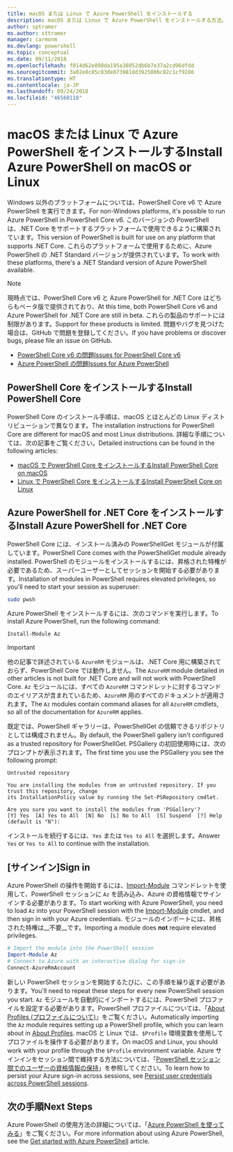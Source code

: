```yaml
---
title: macOS または Linux で Azure PowerShell をインストールする
description: macOS または Linux で Azure PowerShell をインストールする方法。
author: sptramer
ms.author: sttramer
manager: carmonm
ms.devlang: powershell
ms.topic: conceptual
ms.date: 09/11/2018
ms.openlocfilehash: f014d62e898da195a38052db6b7e37a2cd96dfdd
ms.sourcegitcommit: 3a02e0c85c83de873981dd392500bc82c1cf9286
ms.translationtype: HT
ms.contentlocale: ja-JP
ms.lasthandoff: 09/24/2018
ms.locfileid: "46560118"
---
```

# <a name="install-azure-powershell-on-macos-or-linux"></a><span data-ttu-id="89d59-103">macOS または Linux で Azure PowerShell をインストールする</span><span class="sxs-lookup"><span data-stu-id="89d59-103">Install Azure PowerShell on macOS or Linux</span></span>

<span data-ttu-id="89d59-104">Windows 以外のプラットフォームについては、PowerShell Core v6 で Azure PowerShell を実行できます。</span><span class="sxs-lookup"><span data-stu-id="89d59-104">For non-Windows platforms, it's possible to run Azure PowerShell in PowerShell Core v6.</span></span> <span data-ttu-id="89d59-105">このバージョンの PowerShell は、.NET Core をサポートするプラットフォームで使用できるように構築されています。</span><span class="sxs-lookup"><span data-stu-id="89d59-105">This version of PowerShell is built for use on any platform that supports .NET Core.</span></span> <span data-ttu-id="89d59-106">これらのプラットフォームで使用するために、Azure PowerShell の .NET Standard バージョンが提供されています。</span><span class="sxs-lookup"><span data-stu-id="89d59-106">To work with these platforms, there's a .NET Standard version of Azure PowerShell available.</span></span>

> [!NOTE]
> <span data-ttu-id="89d59-107">現時点では、PowerShell Core v6 と Azure PowerShell for .NET Core はどちらもベータ版で提供されており、</span><span class="sxs-lookup"><span data-stu-id="89d59-107">At this time, both PowerShell Core v6 and Azure PowerShell for .NET Core are still in beta.</span></span>
> <span data-ttu-id="89d59-108">これらの製品のサポートには制限があります。</span><span class="sxs-lookup"><span data-stu-id="89d59-108">Support for these products is limited.</span></span> <span data-ttu-id="89d59-109">問題やバグを見つけた場合は、GitHub で問題を登録してください。</span><span class="sxs-lookup"><span data-stu-id="89d59-109">If you have problems or discover bugs, please file an issue on GitHub.</span></span>
>
> * [<span data-ttu-id="89d59-110">PowerShell Core v6 の問題</span><span class="sxs-lookup"><span data-stu-id="89d59-110">Issues for PowerShell Core v6</span></span>](https://github.com/PowerShell/PowerShell/issues)
> * [<span data-ttu-id="89d59-111">Azure PowerShell の問題</span><span class="sxs-lookup"><span data-stu-id="89d59-111">Issues for Azure PowerShell</span></span>](https://github.com/azure/azure-docs-powershell/issues)

## <a name="install-powershell-core"></a><span data-ttu-id="89d59-112">PowerShell Core をインストールする</span><span class="sxs-lookup"><span data-stu-id="89d59-112">Install PowerShell Core</span></span>

<span data-ttu-id="89d59-113">PowerShell Core のインストール手順は、macOS とほとんどの Linux ディストリビューションで異なります。</span><span class="sxs-lookup"><span data-stu-id="89d59-113">The installation instructions for PowerShell Core are different for macOS and most Linux distributions.</span></span>
<span data-ttu-id="89d59-114">詳細な手順については、次の記事をご覧ください。</span><span class="sxs-lookup"><span data-stu-id="89d59-114">Detailed instructions can be found in the following articles:</span></span>

* [<span data-ttu-id="89d59-115">macOS で PowerShell Core をインストールする</span><span class="sxs-lookup"><span data-stu-id="89d59-115">Install PowerShell Core on macOS</span></span>](/powershell/scripting/setup/installing-powershell-core-on-macos)
* [<span data-ttu-id="89d59-116">Linux で PowerShell Core をインストールする</span><span class="sxs-lookup"><span data-stu-id="89d59-116">Install PowerShell Core on Linux</span></span>](/powershell/scripting/setup/installing-powershell-core-on-linux)

## <a name="install-azure-powershell-for-net-core"></a><span data-ttu-id="89d59-117">Azure PowerShell for .NET Core をインストールする</span><span class="sxs-lookup"><span data-stu-id="89d59-117">Install Azure PowerShell for .NET Core</span></span>

<span data-ttu-id="89d59-118">PowerShell Core には、インストール済みの PowerShellGet モジュールが付属しています。</span><span class="sxs-lookup"><span data-stu-id="89d59-118">PowerShell Core comes with the PowerShellGet module already installed.</span></span> <span data-ttu-id="89d59-119">PowerShell のモジュールをインストールするには、昇格された特権が必要であるため、スーパーユーザーとしてセッションを開始する必要があります。</span><span class="sxs-lookup"><span data-stu-id="89d59-119">Installation of modules in PowerShell requires elevated privileges, so you'll need to start your session as superuser:</span></span>

```bash
sudo pwsh
```

<span data-ttu-id="89d59-120">Azure PowerShell をインストールするには、次のコマンドを実行します。</span><span class="sxs-lookup"><span data-stu-id="89d59-120">To install Azure PowerShell, run the following command:</span></span>

```powershell
Install-Module Az
```

> [!IMPORTANT]
> <span data-ttu-id="89d59-121">他の記事で詳述されている `AzureRM` モジュールは、.NET Core 用に構築されておらず、PowerShell Core では動作しません。</span><span class="sxs-lookup"><span data-stu-id="89d59-121">The `AzureRM` module detailed in other articles is not built for .NET Core and will not work with PowerShell Core.</span></span> <span data-ttu-id="89d59-122">`Az` モジュールには、すべての `AzureRM` コマンドレットに対するコマンドのエイリアスが含まれているため、`AzureRM` 用のすべてのドキュメントが適用されます。</span><span class="sxs-lookup"><span data-stu-id="89d59-122">The `Az` modules contain command aliases for all `AzureRM` cmdlets, so all of the documentation for `AzureRM` applies.</span></span>

<span data-ttu-id="89d59-123">既定では、PowerShell ギャラリーは、PowerShellGet の信頼できるリポジトリとしては構成されません。</span><span class="sxs-lookup"><span data-stu-id="89d59-123">By default, the PowerShell gallery isn't configured as a trusted repository for PowerShellGet.</span></span> <span data-ttu-id="89d59-124">PSGallery の初回使用時には、次のプロンプトが表示されます。</span><span class="sxs-lookup"><span data-stu-id="89d59-124">The first time you use the PSGallery you see the following prompt:</span></span>

```output
Untrusted repository

You are installing the modules from an untrusted repository. If you trust this repository, change
its InstallationPolicy value by running the Set-PSRepository cmdlet.

Are you sure you want to install the modules from 'PSGallery'?
[Y] Yes  [A] Yes to All  [N] No  [L] No to All  [S] Suspend  [?] Help (default is "N"):
```

<span data-ttu-id="89d59-125">インストールを続行するには、`Yes` または `Yes to All` を選択します。</span><span class="sxs-lookup"><span data-stu-id="89d59-125">Answer `Yes` or `Yes to All` to continue with the installation.</span></span>

## <a name="sign-in"></a><span data-ttu-id="89d59-126">[サインイン]</span><span class="sxs-lookup"><span data-stu-id="89d59-126">Sign in</span></span>

<span data-ttu-id="89d59-127">Azure PowerShell の操作を開始するには、[Import-Module](/powershell/module/Microsoft.PowerShell.Core/Import-Module) コマンドレットを使用して、PowerShell セッションに `Az` を読み込み、Azure の資格情報でサインインする必要があります。</span><span class="sxs-lookup"><span data-stu-id="89d59-127">To start working with Azure PowerShell, you need to load `Az` into your PowerShell session with the [Import-Module](/powershell/module/Microsoft.PowerShell.Core/Import-Module) cmdlet, and then sign in with your Azure credentials.</span></span> <span data-ttu-id="89d59-128">モジュールのインポートには、昇格された特権は__不要__です。</span><span class="sxs-lookup"><span data-stu-id="89d59-128">Importing a module does __not__ require elevated privileges.</span></span>

```powershell
# Import the module into the PowerShell session
Import-Module Az
# Connect to Azure with an interactive dialog for sign-in
Connect-AzureRmAccount
```

<span data-ttu-id="89d59-129">新しい PowerShell セッションを開始するたびに、この手順を繰り返す必要があります。</span><span class="sxs-lookup"><span data-stu-id="89d59-129">You'll need to repeat these steps for every new PowerShell session you start.</span></span> <span data-ttu-id="89d59-130">`Az` モジュールを自動的にインポートするには、PowerShell プロファイルを設定する必要があります。PowerShell プロファイルについては、「[About Profiles (プロファイルについて)](/powershell/module/microsoft.powershell.core/about/about_profiles)」をご覧ください。</span><span class="sxs-lookup"><span data-stu-id="89d59-130">Automatically importing the `Az` module requires setting up a PowerShell profile, which you can learn about in [About Profiles](/powershell/module/microsoft.powershell.core/about/about_profiles).</span></span>
<span data-ttu-id="89d59-131">macOS と Linux では、`$Profile` 環境変数を使用してプロファイルを操作する必要があります。</span><span class="sxs-lookup"><span data-stu-id="89d59-131">On macOS and Linux, you should work with your profile through the `$Profile` environment variable.</span></span> <span data-ttu-id="89d59-132">Azure サインインをセッション間で維持する方法については、「[PowerShell セッション間でのユーザーの資格情報の保持](context-persistence.md)」を参照してください。</span><span class="sxs-lookup"><span data-stu-id="89d59-132">To learn how to persist your Azure sign-in across sessions, see [Persist user credentials across PowerShell sessions](context-persistence.md).</span></span>

## <a name="next-steps"></a><span data-ttu-id="89d59-133">次の手順</span><span class="sxs-lookup"><span data-stu-id="89d59-133">Next Steps</span></span>

<span data-ttu-id="89d59-134">Azure PowerShell の使用方法の詳細については、「[Azure PowerShell を使ってみる](get-started-azureps.md)」をご覧ください。</span><span class="sxs-lookup"><span data-stu-id="89d59-134">For more information about using Azure PowerShell, see the [Get started with Azure PowerShell](get-started-azureps.md) article.</span></span>
